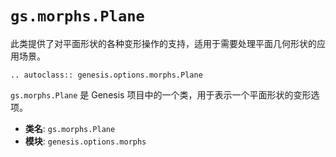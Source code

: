 # `gs.morphs.Plane`

此类提供了对平面形状的各种变形操作的支持，适用于需要处理平面几何形状的应用场景。

```{eval-rst}  
.. autoclass:: genesis.options.morphs.Plane
```

`gs.morphs.Plane` 是 Genesis 项目中的一个类，用于表示一个平面形状的变形选项。

- **类名**: `gs.morphs.Plane`
- **模块**: `genesis.options.morphs`
